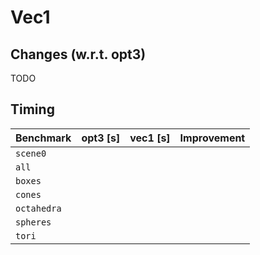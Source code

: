 # Vec1

## Changes (w.r.t. opt3)

TODO


## Timing

| Benchmark  | opt3 [s] | vec1 [s] | Improvement |
|------------|------:|------:|---------------:|
|`scene0`    |
|`all`       |
|`boxes`     |
|`cones`     |
|`octahedra` |
|`spheres`   |
|`tori`      |
